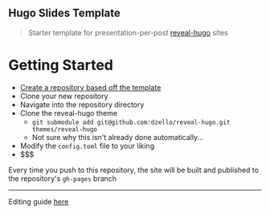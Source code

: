 Hugo Slides Template
---

> Starter template for presentation-per-post [reveal-hugo](https://github.com/dzello/reveal-hugo) sites

# Getting Started

* [Create a repository based off the template](https://github.com/featherbear/Slides-Hugo-Template/generate)
* Clone your new repository
* Navigate into the repository directory
* Clone the reveal-hugo theme
  * `git submodule add git@github.com:dzello/reveal-hugo.git themes/reveal-hugo`
  * Not sure why this isn't already done automatically...
* Modify the `config.toml` file to your liking
* $$$

Every time you push to this repository, the site will be built and published to the repository's `gh-pages` branch

---

Editing guide [here](EDITING.md)